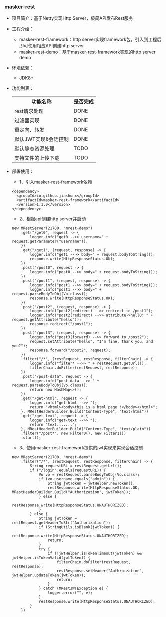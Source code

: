 
### masker-rest

- 项目简介：基于Netty实现Http Server，极简API发布Rest服务

- 工程介绍：

   - masker-rest-framework：http server实现framework包，引入到工程后即可使用相应API创建http server
   - masker-rest-demo：基于masker-rest-framework实现的http server demo

- 环境依赖：

   - JDK8+

- 功能列表：

    <table>
        <tr>
            <th>功能名称</th>
            <th>是否完成</th>
        </tr>
        <tr>
            <td>rest请求处理</td>
            <td>DONE</td>
        </tr>
        <tr>
            <td>过滤器实现</td>
            <td>DONE</td>
        </tr>
        <tr>
            <td>重定向、转发</td>
            <td>DONE</td>
        </tr>
        <tr>
            <td>默认JWT实现&会话控制</td>
            <td>DONE</td>
        </tr>
        <tr>
            <td>默认静态资源处理</td>
            <td>TODO</td>
        </tr>
        <tr>
            <td>支持文件的上传下载</td>
            <td>TODO</td>
        </tr>
    </table>

- 部署使用：

   - 1、引入masker-rest-framework依赖

   ```text
   <dependency>
     <groupId>io.github.jiashunx</groupId>
     <artifactId>masker-rest-framework</artifactId>
     <version>1.1.0</version>
   </dependency>
   ```

   - 2、根据api创建http server并启动

   ```text
   new MRestServer(21700, "mrest-demo")
       .get("/get0", request -> {
           logger.info("get0 -->> username=" + request.getParameter("username"));
       })
       .get("/get1", (request, response) -> {
           logger.info("get1 -->> body=" + request.bodyToString());
           response.write(HttpResponseStatus.OK);
       })
       .post("/post0", request -> {
           logger.info("post0 -->> body=" + request.bodyToString());
       })
       .post("/post1", (request, response) -> {
           logger.info("post1 -->> body=" + request.bodyToString());
           logger.info("post1 -->> body=" + request.parseBodyToObj(Vo.class));
           response.write(HttpResponseStatus.OK);
       })
       .post("/post2", (request, response) -> {
           logger.info("post2(redirect) -->> redirect to /post1");
           logger.info("post2(redirect) -->> attribute->hell0: " + request.getAttribute("hello"));
           response.redirect("/post1");
       })
       .post("/post3", (request, response) -> {
           logger.info("post3(forward) -->> forward to /post2");
           request.setAttribute("hello", "I'm fine, thank you, and you?");
           response.forward("/post2", request);
       })
       .filter("/*", (restRequest, restResponse, filterChain) -> {
           logger.info("filter* -->> " + restRequest.getUrl());
           filterChain.doFilter(restRequest, restResponse);
       })
       .post("/post-data", request -> {
           logger.info("post-data -->> " + request.parseBodyToObj(Vo.class));
           return new HashMap<>();
       })
       .get("/get-html", request -> {
           logger.info("get-html -->> ");
           return "<html><body>this is a html page !</body></html>";
       }, MRestHeaderBuilder.Build("Content-Type", "text/html"))
       .get("/get-text", request -> {
           logger.info("get-text -->> ");
           return "text.......";
       }, MRestHeaderBuilder.Build("Content-Type", "text/plain"))
       .filter("/post*", new Filter0(), new Filter1())
       .start();
   ```

   - 3、使用masker-rest-framework提供的jwt实现来实现会话控制

   ```text
   new MRestServer(21700, "mrest-demo")
       .filter("/*", (restRequest, restResponse, filterChain) -> {
           String requestURL = restRequest.getUrl();
           if ("/login".equals(requestURL)) {
               Vo vo = restRequest.parseBodyToObj(Vo.class);
               if (vo.username.equals("admin")) {
                   String jwtToken = jwtHelper.newToken();
                   restResponse.write(HttpResponseStatus.OK, MRestHeaderBuilder.Build("Authorization", jwtToken));
               } else {
                   restResponse.write(HttpResponseStatus.UNAUTHORIZED);
               }
           } else {
               String jwtToken = restRequest.getHeaderToStr("Authorization");
               if (StringUtils.isBlank(jwtToken)) {
                   restResponse.write(HttpResponseStatus.UNAUTHORIZED);
                   return;
               }
               try {
                   if (!jwtHelper.isTokenTimeout(jwtToken) && jwtHelper.isTokenValid(jwtToken)) {
                       filterChain.doFilter(restRequest, restResponse);
                       restResponse.setHeader("Authroization", jwtHelper.updateToken(jwtToken));
                       return;
                   }
               } catch (MRestJWTException e) {
                   logger.error("", e);
               }
               restResponse.write(HttpResponseStatus.UNAUTHORIZED);
           }
       })
   ```
